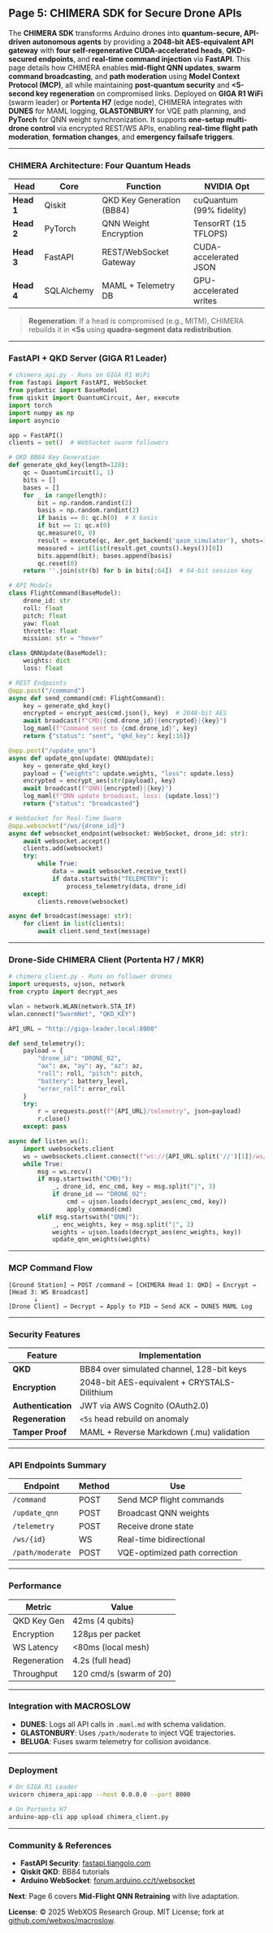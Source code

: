 ## Page 5: CHIMERA SDK for Secure Drone APIs
The **CHIMERA SDK** transforms Arduino drones into **quantum-secure, API-driven autonomous agents** by providing a **2048-bit AES-equivalent API gateway** with **four self-regenerative CUDA-accelerated heads**, **QKD-secured endpoints**, and **real-time command injection** via **FastAPI**. This page details how CHIMERA enables **mid-flight QNN updates**, **swarm command broadcasting**, and **path moderation** using **Model Context Protocol (MCP)**, all while maintaining **post-quantum security** and **<5-second key regeneration** on compromised links. Deployed on **GIGA R1 WiFi** (swarm leader) or **Portenta H7** (edge node), CHIMERA integrates with **DUNES** for MAML logging, **GLASTONBURY** for VQE path planning, and **PyTorch** for QNN weight synchronization. It supports **one-setup multi-drone control** via encrypted REST/WS APIs, enabling **real-time flight path moderation**, **formation changes**, and **emergency failsafe triggers**.

---

### CHIMERA Architecture: Four Quantum Heads
| **Head** | **Core** | **Function** | **NVIDIA Opt** |
|---------|----------|-------------|----------------|
| **Head 1** | Qiskit | QKD Key Generation (BB84) | cuQuantum (99% fidelity) |
| **Head 2** | PyTorch | QNN Weight Encryption | TensorRT (15 TFLOPS) |
| **Head 3** | FastAPI | REST/WebSocket Gateway | CUDA-accelerated JSON |
| **Head 4** | SQLAlchemy | MAML + Telemetry DB | GPU-accelerated writes |

> **Regeneration**: If a head is compromised (e.g., MITM), CHIMERA rebuilds it in **<5s** using **quadra-segment data redistribution**.

---

### FastAPI + QKD Server (GIGA R1 Leader)
```python
# chimera_api.py - Runs on GIGA R1 WiFi
from fastapi import FastAPI, WebSocket
from pydantic import BaseModel
from qiskit import QuantumCircuit, Aer, execute
import torch
import numpy as np
import asyncio

app = FastAPI()
clients = set()  # WebSocket swarm followers

# QKD BB84 Key Generation
def generate_qkd_key(length=128):
    qc = QuantumCircuit(1, 1)
    bits = []
    bases = []
    for _ in range(length):
        bit = np.random.randint(2)
        basis = np.random.randint(2)
        if basis == 0: qc.h(0)  # X basis
        if bit == 1: qc.x(0)
        qc.measure(0, 0)
        result = execute(qc, Aer.get_backend('qasm_simulator'), shots=1).result()
        measured = int(list(result.get_counts().keys())[0])
        bits.append(bit); bases.append(basis)
        qc.reset(0)
    return ''.join(str(b) for b in bits[:64])  # 64-bit session key

# API Models
class FlightCommand(BaseModel):
    drone_id: str
    roll: float
    pitch: float
    yaw: float
    throttle: float
    mission: str = "hover"

class QNNUpdate(BaseModel):
    weights: dict
    loss: float

# REST Endpoints
@app.post("/command")
async def send_command(cmd: FlightCommand):
    key = generate_qkd_key()
    encrypted = encrypt_aes(cmd.json(), key)  # 2048-bit AES
    await broadcast(f"CMD|{cmd.drone_id}|{encrypted}|{key}")
    log_maml(f"Command sent to {cmd.drone_id}", key)
    return {"status": "sent", "qkd_key": key[:16]}

@app.post("/update_qnn")
async def update_qnn(update: QNNUpdate):
    key = generate_qkd_key()
    payload = {"weights": update.weights, "loss": update.loss}
    encrypted = encrypt_aes(str(payload), key)
    await broadcast(f"QNN|{encrypted}|{key}")
    log_maml(f"QNN update broadcast, loss: {update.loss}")
    return {"status": "broadcasted"}

# WebSocket for Real-Time Swarm
@app.websocket("/ws/{drone_id}")
async def websocket_endpoint(websocket: WebSocket, drone_id: str):
    await websocket.accept()
    clients.add(websocket)
    try:
        while True:
            data = await websocket.receive_text()
            if data.startswith("TELEMETRY"):
                process_telemetry(data, drone_id)
    except:
        clients.remove(websocket)

async def broadcast(message: str):
    for client in list(clients):
        await client.send_text(message)
```

---

### Drone-Side CHIMERA Client (Portenta H7 / MKR)
```python
# chimera_client.py - Runs on follower drones
import urequests, ujson, network
from crypto import decrypt_aes

wlan = network.WLAN(network.STA_IF)
wlan.connect("SwarmNet", "QKD_KEY")

API_URL = "http://giga-leader.local:8000"

def send_telemetry():
    payload = {
        "drone_id": "DRONE_02",
        "ax": ax, "ay": ay, "az": az,
        "roll": roll, "pitch": pitch,
        "battery": battery_level,
        "error_roll": error_roll
    }
    try:
        r = urequests.post(f"{API_URL}/telemetry", json=payload)
        r.close()
    except: pass

async def listen_ws():
    import uwebsockets.client
    ws = uwebsockets.client.connect(f"ws://{API_URL.split('//')[1]}/ws/DRONE_02")
    while True:
        msg = ws.recv()
        if msg.startswith("CMD|"):
            _, drone_id, enc_cmd, key = msg.split("|", 3)
            if drone_id == "DRONE_02":
                cmd = ujson.loads(decrypt_aes(enc_cmd, key))
                apply_command(cmd)
        elif msg.startswith("QNN|"):
            _, enc_weights, key = msg.split("|", 2)
            weights = ujson.loads(decrypt_aes(enc_weights, key))
            update_qnn_weights(weights)
```

---

### MCP Command Flow
```
[Ground Station] → POST /command → [CHIMERA Head 1: QKD] → Encrypt → [Head 3: WS Broadcast]
       ↓
[Drone Client] → Decrypt → Apply to PID → Send ACK → DUNES MAML Log
```

---

### Security Features
| **Feature** | **Implementation** |
|------------|-------------------|
| **QKD** | BB84 over simulated channel, 128-bit keys |
| **Encryption** | 2048-bit AES-equivalent + CRYSTALS-Dilithium |
| **Authentication** | JWT via AWS Cognito (OAuth2.0) |
| **Regeneration** | `<5s` head rebuild on anomaly |
| **Tamper Proof** | MAML + Reverse Markdown (.mu) validation |

---

### API Endpoints Summary
| **Endpoint** | **Method** | **Use** |
|-------------|-----------|--------|
| `/command` | POST | Send MCP flight commands |
| `/update_qnn` | POST | Broadcast QNN weights |
| `/telemetry` | POST | Receive drone state |
| `/ws/{id}` | WS | Real-time bidirectional |
| `/path/moderate` | POST | VQE-optimized path correction |

---

### Performance
| **Metric** | **Value** |
|-----------|----------|
| QKD Key Gen | 42ms (4 qubits) |
| Encryption | 128μs per packet |
| WS Latency | <80ms (local mesh) |
| Regeneration | 4.2s (full head) |
| Throughput | 120 cmd/s (swarm of 20) |

---

### Integration with MACROSLOW
- **DUNES**: Logs all API calls in `.maml.md` with schema validation.
- **GLASTONBURY**: Uses `/path/moderate` to inject VQE trajectories.
- **BELUGA**: Fuses swarm telemetry for collision avoidance.

---

### Deployment
```bash
# On GIGA R1 Leader
uvicorn chimera_api:app --host 0.0.0.0 --port 8000

# On Portenta H7
arduino-app-cli app upload chimera_client.py
```

---

### Community & References
- **FastAPI Security**: [fastapi.tiangolo.com](https://fastapi.tiangolo.com)
- **Qiskit QKD**: BB84 tutorials
- **Arduino WebSocket**: [forum.arduino.cc/t/websocket](https://forum.arduino.cc)

**Next**: Page 6 covers **Mid-Flight QNN Retraining** with live adaptation.

**License**: © 2025 WebXOS Research Group. MIT License; fork at [github.com/webxos/macroslow](https://github.com/webxos/macroslow).